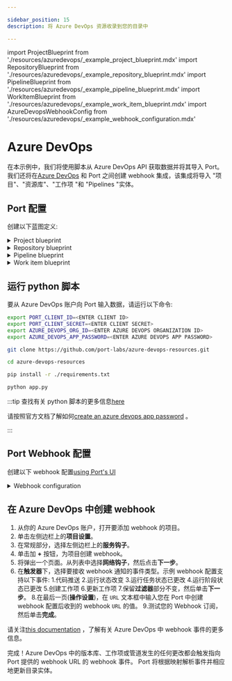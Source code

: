 ```yaml
---

sidebar_position: 15
description: 将 Azure DevOps 资源收录到您的目录中

---
```


import ProjectBlueprint from './resources/azuredevops/_example_project_blueprint.mdx'
import RepositoryBlueprint from './resources/azuredevops/_example_repository_blueprint.mdx'
import PipelineBlueprint from './resources/azuredevops/_example_pipeline_blueprint.mdx'
import WorkItemBlueprint from './resources/azuredevops/_example_work_item_blueprint.mdx'
import AzureDevopsWebhookConfig from './resources/azuredevops/_example_webhook_configuration.mdx'

# Azure DevOps

在本示例中，我们将使用脚本从 Azure DevOps API 获取数据并将其导入 Port。我们还将在[Azure DevOps](https://azure.microsoft.com/en-us/products/devops) 和 Port 之间创建 webhook 集成，该集成将导入 "项目"、"资源库"、"工作项 "和 "Pipelines "实体。

## Port 配置

创建以下蓝图定义: 

<details>
<summary>Project blueprint</summary>

<ProjectBlueprint/>

</details>

<details>
<summary>Repository blueprint</summary>

<RepositoryBlueprint/>

</details>

<details>
<summary>Pipeline blueprint</summary>

<PipelineBlueprint/>

</details>

<details>
<summary>Work item blueprint</summary>

<WorkItemBlueprint/>

</details>

## 运行 python 脚本

要从 Azure DevOps 账户向 Port 输入数据，请运行以下命令: 

```bash
export PORT_CLIENT_ID=<ENTER CLIENT ID>
export PORT_CLIENT_SECRET=<ENTER CLIENT SECRET>
export AZURE_DEVOPS_ORG_ID=<ENTER AZURE DEVOPS ORGANIZATION ID>
export AZURE_DEVOPS_APP_PASSWORD=<ENTER AZURE DEVOPS APP PASSWORD>

git clone https://github.com/port-labs/azure-devops-resources.git

cd azure-devops-resources

pip install -r ./requirements.txt

python app.py
```

:::tip 查找有关 python 脚本的更多信息[here](https://github.com/port-labs/azure-devops-resources)

请按照官方文档了解如何[create an azure devops app password](https://learn.microsoft.com/en-us/azure/devops/organizations/accounts/use-personal-access-tokens-to-authenticate?view=azure-devops&amp;tabs=Windows) 。

:::

## Port Webhook 配置

创建以下 webhook 配置[using Port's UI](/build-your-software-catalog/sync-data-to-catalog/webhook/?operation=ui#configuring-webhook-endpoints)

<details>

<summary>Webhook configuration</summary>

1. **基本信息** 选项卡 - 填写以下详细信息: 
    1.title: `Azure DevOps Mapper`。
    2.标识符: `azure_devops_mapper`。
    3.描述 : `将 Azure DevOps 资源映射到 Port` 的 webhook 配置。
    4.图标 : `AzureDevops`.
2. **集成配置**选项卡--填写以下 JQ 映射: 
   <AzureDevopsWebhookConfig/>
3.单击页面底部的**保存**。

</details>

## 在 Azure DevOps 中创建 webhook

1. 从你的 Azure DevOps 账户，打开要添加 webhook 的项目。
2. 单击左侧边栏上的**项目设置**。
3. 在常规部分，选择左侧边栏上的**服务钩子**。
4. 单击加 **+** 按钮，为项目创建 webhook。
5. 将弹出一个页面。从列表中选择**网络钩子**，然后点击**下一步**。
6. 在**触发器**下，选择要接收 webhook 通知的事件类型。示例 webhook 配置支持以下事件: 
    1.代码推送
    2.运行状态改变
    3.运行任务状态已更改
    4.运行阶段状态已更改
    5.创建工作项
    6.更新工作项
7.保留**过滤器**部分不变，然后单击**下一步**。
8.在最后一页(**操作设置**)，在 `URL` 文本框中输入您在 Port 中创建 webhook 配置后收到的 webhook `URL` 的值。
9.测试您的 Webhook 订阅，然后单击**完成**。

请关注[this documentation](https://learn.microsoft.com/en-us/azure/devops/service-hooks/events?toc=%2Fazure%2Fdevops%2Fmarketplace-extensibility%2Ftoc.json&amp;view=azure-devops) ，了解有关 Azure DevOps 中 webhook 事件的更多信息。

完成！Azure DevOps 中的版本库、工作项或管道发生的任何更改都会触发指向 Port 提供的 webhook URL 的 webhook 事件。 Port 将根据映射解析事件并相应地更新目录实体。
